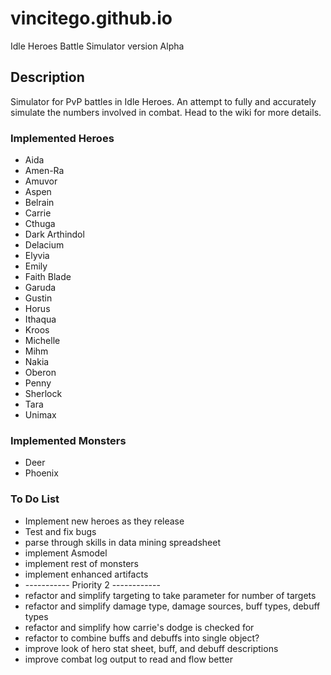# vincitego.github.io
Idle Heroes Battle Simulator version Alpha


## Description

Simulator for PvP battles in Idle Heroes. 
An attempt to fully and accurately simulate the numbers involved in combat. 
Head to the wiki for more details.
  
  
### Implemented Heroes
  * Aida
  * Amen-Ra
  * Amuvor
  * Aspen
  * Belrain
  * Carrie
  * Cthuga
  * Dark Arthindol
  * Delacium
  * Elyvia
  * Emily
  * Faith Blade
  * Garuda
  * Gustin
  * Horus
  * Ithaqua
  * Kroos
  * Michelle
  * Mihm
  * Nakia
  * Oberon
  * Penny
  * Sherlock
  * Tara
  * Unimax
  
  
### Implemented Monsters
  * Deer
  * Phoenix

  
### To Do List
  * Implement new heroes as they release
  * Test and fix bugs
  * parse through skills in data mining spreadsheet
  * implement Asmodel
  * implement rest of monsters
  * implement enhanced artifacts
  * ----------- Priority 2 ------------
  * refactor and simplify targeting to take parameter for number of targets
  * refactor and simplify damage type, damage sources, buff types, debuff types
  * refactor and simplify how carrie's dodge is checked for
  * refactor to combine buffs and debuffs into single object?
  * improve look of hero stat sheet, buff, and debuff descriptions
  * improve combat log output to read and flow better

